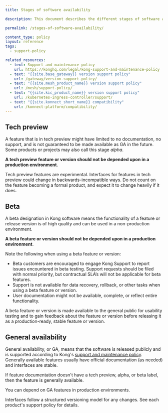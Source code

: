 ```yaml
---
title: Stages of software availability

description: This document describes the different stages of software availability for Kong products.

permalink: /stages-of-software-availability/

content_type: policy
layout: reference
tags:
  - support-policy

related_resources:
  - text: Support and maintenance policy
    url: https://konghq.com/legal/kong-support-and-maintenance-policy
  - text: "{{site.base_gateway}} version support policy"
    url: /gateway/version-support-policy/
  - text: "{{site.mesh_product_name}} version support policy"
    url: /mesh/support-policy/
  - text: "{{site.kic_product_name}} version support policy"
    url: /kubernetes-ingress-controller/support/
  - text: "{{site.konnect_short_name}} compatibility"
    url: /konnect-platform/compatibility/
---
```


## Tech preview
A feature that is in tech preview might have limited to no documentation, no support, and is not guaranteed to be made available as GA in the future. Some products or projects may also call this stage *alpha*.

**A tech preview feature or version should not be depended upon in a production environment**.

Tech preview features are experimental. Interfaces for features in tech preview could change in backwards-incompatible ways. Do not count on the feature becoming a formal product, and expect it to change heavily if it does.

## Beta
A beta designation in Kong software means the functionality of a feature or release version is of high quality and can be used in a non-production environment.

**A beta feature or version should not be depended upon in a production environment**.

Note the following when using a beta feature or version:
* Beta customers are encouraged to engage Kong Support to report issues encountered in beta testing. Support requests should be filed with normal priority, but contractual SLA’s will not be applicable for beta features.
* Support is not available for data recovery, rollback, or other tasks when using a beta feature or version.
* User documentation might not be available, complete, or reflect entire functionality.

A beta feature or version is made available to the general public for usability testing and to gain feedback about the feature or version before releasing it as a production-ready, stable feature or version.

## General availability
General availability, or GA, means that the software is released publicly and
is supported according to Kong's [support and maintenance policy](https://konghq.com/legal/kong-support-and-maintenance-policy). Generally available features usually have official documentation (as needed) and interfaces are stable.

If feature documentation doesn't have a tech preview, alpha, or beta label, then the feature is generally available.

You can depend on GA features in production environments.

Interfaces follow a structured versioning model for any changes. See each product's support policy for details.